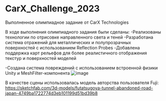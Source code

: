 # CarX_Challenge_2023
 Выполненное олимпиадное задание от CarX Technologies

 В ходе выполнения олимпиадного задания были сделаны:
 -Реализованы технологии по отрисовке направленного света и теней
 -Разработана система отражений для металлических и полупрозрачных поверхностей с использованием Reflection Probes
 -Добавлена поддержка карт рельефов для более реалистичного отображения текстур и поверхностей моделей

 -Создана система повреждений с использованием встроенной физики Unity и MeshFilter-компонента
 ![image](https://github.com/Orpicon/CarX_Challenge_2023/assets/9219672/475f3b4a-f1bd-4535-8939-d9325a20e213)

В качестве сцены использовалась модель авторства пользователя Fuji:
https://sketchfab.com/3d-models/futatsugoya-tunnel-abandoned-road-japan-4749ba1722774d3eb101199d51bd39b8

